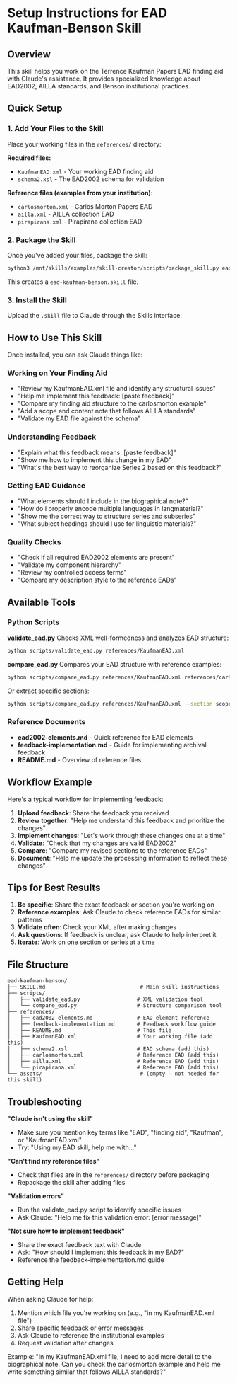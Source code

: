 # Setup Instructions for EAD Kaufman-Benson Skill

## Overview

This skill helps you work on the Terrence Kaufman Papers EAD finding aid with Claude's assistance. It provides specialized knowledge about EAD2002, AILLA standards, and Benson institutional practices.

## Quick Setup

### 1. Add Your Files to the Skill

Place your working files in the `references/` directory:

**Required files:**
- `KaufmanEAD.xml` - Your working EAD finding aid
- `schema2.xsl` - The EAD2002 schema for validation

**Reference files (examples from your institution):**
- `carlosmorton.xml` - Carlos Morton Papers EAD
- `ailla.xml` - AILLA collection EAD
- `pirapirana.xml` - Pirapirana collection EAD

### 2. Package the Skill

Once you've added your files, package the skill:

```bash
python3 /mnt/skills/examples/skill-creator/scripts/package_skill.py ead-kaufman-benson
```

This creates a `ead-kaufman-benson.skill` file.

### 3. Install the Skill

Upload the `.skill` file to Claude through the Skills interface.

## How to Use This Skill

Once installed, you can ask Claude things like:

### Working on Your Finding Aid

- "Review my KaufmanEAD.xml file and identify any structural issues"
- "Help me implement this feedback: [paste feedback]"
- "Compare my finding aid structure to the carlosmorton example"
- "Add a scope and content note that follows AILLA standards"
- "Validate my EAD file against the schema"

### Understanding Feedback

- "Explain what this feedback means: [paste feedback]"
- "Show me how to implement this change in my EAD"
- "What's the best way to reorganize Series 2 based on this feedback?"

### Getting EAD Guidance

- "What elements should I include in the biographical note?"
- "How do I properly encode multiple languages in langmaterial?"
- "Show me the correct way to structure series and subseries"
- "What subject headings should I use for linguistic materials?"

### Quality Checks

- "Check if all required EAD2002 elements are present"
- "Validate my component hierarchy"
- "Review my controlled access terms"
- "Compare my description style to the reference EADs"

## Available Tools

### Python Scripts

**validate_ead.py**
Checks XML well-formedness and analyzes EAD structure:
```bash
python scripts/validate_ead.py references/KaufmanEAD.xml
```

**compare_ead.py**
Compares your EAD structure with reference examples:
```bash
python scripts/compare_ead.py references/KaufmanEAD.xml references/carlosmorton.xml
```

Or extract specific sections:
```bash
python scripts/compare_ead.py references/KaufmanEAD.xml --section scopecontent
```

### Reference Documents

- **ead2002-elements.md** - Quick reference for EAD elements
- **feedback-implementation.md** - Guide for implementing archival feedback
- **README.md** - Overview of reference files

## Workflow Example

Here's a typical workflow for implementing feedback:

1. **Upload feedback**: Share the feedback you received
2. **Review together**: "Help me understand this feedback and prioritize the changes"
3. **Implement changes**: "Let's work through these changes one at a time"
4. **Validate**: "Check that my changes are valid EAD2002"
5. **Compare**: "Compare my revised sections to the reference EADs"
6. **Document**: "Help me update the processing information to reflect these changes"

## Tips for Best Results

1. **Be specific**: Share the exact feedback or section you're working on
2. **Reference examples**: Ask Claude to check reference EADs for similar patterns
3. **Validate often**: Check your XML after making changes
4. **Ask questions**: If feedback is unclear, ask Claude to help interpret it
5. **Iterate**: Work on one section or series at a time

## File Structure

```
ead-kaufman-benson/
├── SKILL.md                              # Main skill instructions
├── scripts/
│   ├── validate_ead.py                  # XML validation tool
│   └── compare_ead.py                   # Structure comparison tool
├── references/
│   ├── ead2002-elements.md              # EAD element reference
│   ├── feedback-implementation.md       # Feedback workflow guide
│   ├── README.md                        # This file
│   ├── KaufmanEAD.xml                   # Your working file (add this)
│   ├── schema2.xsl                      # EAD schema (add this)
│   ├── carlosmorton.xml                 # Reference EAD (add this)
│   ├── ailla.xml                        # Reference EAD (add this)
│   └── pirapirana.xml                   # Reference EAD (add this)
└── assets/                               # (empty - not needed for this skill)
```

## Troubleshooting

**"Claude isn't using the skill"**
- Make sure you mention key terms like "EAD", "finding aid", "Kaufman", or "KaufmanEAD.xml"
- Try: "Using my EAD skill, help me with..."

**"Can't find my reference files"**
- Check that files are in the `references/` directory before packaging
- Repackage the skill after adding files

**"Validation errors"**
- Run the validate_ead.py script to identify specific issues
- Ask Claude: "Help me fix this validation error: [error message]"

**"Not sure how to implement feedback"**
- Share the exact feedback text with Claude
- Ask: "How should I implement this feedback in my EAD?"
- Reference the feedback-implementation.md guide

## Getting Help

When asking Claude for help:

1. Mention which file you're working on (e.g., "in my KaufmanEAD.xml file")
2. Share specific feedback or error messages
3. Ask Claude to reference the institutional examples
4. Request validation after changes

Example: "In my KaufmanEAD.xml file, I need to add more detail to the biographical note. Can you check the carlosmorton example and help me write something similar that follows AILLA standards?"
